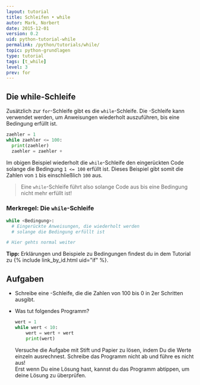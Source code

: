 ```yaml
---
layout: tutorial  
title: Schleifen • while
autor: Mark, Norbert
date: 2015-12-01
version: 0.2
uid: python-tutorial-while
permalink: /python/tutorials/while/
topic: python-grundlagen
type: tutorial
tags: [t_while]
level: 3
prev: for
---
```


## Die while-Schleife

Zusätzlich zur `for`-Schleife gibt es die `while`-Schleife. Die -Schleife kann verwendet werden, um Anweisungen wiederholt auszuführen, bis eine Bedingung erfüllt ist.

```python
zaehler = 1
while zaehler <= 100:
  print(zaehler)
  zaehler = zaehler +
```

Im obigen Beispiel wiederholt die `while`-Schleife den eingerückten Code
solange die Bedingung `1 <= 100` erfüllt ist. Dieses Beispiel gibt somit die Zahlen
von `1` bis einschließlich `100` aus.

> Eine `while`-Schleife führt also solange Code aus bis eine Bedingung nicht mehr erfüllt ist!

### Merkregel: Die `while`-Schleife

```python
while <Bedingung>:
  # Eingerückte Anweisungen, die wiederholt werden
  # solange die Bedingung erfüllt ist

# Hier gehts normal weiter
```

**Tipp:** Erklärungen und Beispiele zu Bedingungen findest du in dem Tutorial zu {% include link_by_id.html uid="if" %}.

## Aufgaben

- Schreibe eine -Schleife, die die Zahlen von 100 bis 0 in 2er Schritten ausgibt.

- Was tut folgendes Programm?

  ```python
  wert = 1
  while wert < 10:
      wert = wert + wert
      print(wert)
  ```

  Versuche die Aufgabe mit Stift und Papier zu lösen, indem Du die Werte einzeln ausrechnest. Schreibe das Programm nicht ab und führe es nicht aus!  
  Erst wenn Du eine Lösung hast, kannst du das Programm abtippen, um deine Lösung zu überprüfen.
